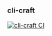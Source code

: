### cli-craft
[![cli-craft CI](https://github.com/SarthakMakhija/cli-craft/actions/workflows/build.yml/badge.svg)](https://github.com/SarthakMakhija/cli-craft/actions/workflows/build.yml)
